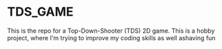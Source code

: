 # TDS_GAME
This is the repo for a Top-Down-Shooter (TDS) 2D game. This is a hobby project, where I'm trying to improve my coding skills as well ashaving fun
